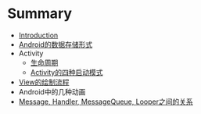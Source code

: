 # Summary

* [Introduction](README.md)
* [Android的数据存储形式](androidde_shu_ju_cun_chu_xing_shi.md)
* Activity
   * [生命周期](sheng_ming_zhou_qi.md)
   * [Activity的四种启动模式](activityde_si_zhong_qi_dong_mo_shi.md)
* [View的绘制流程](viewde_hui_zhi_liu_cheng.md)
* Android中的几种动画
* [Message, Handler, MessageQueue, Looper之间的关系](handlerji_zhi.md)

